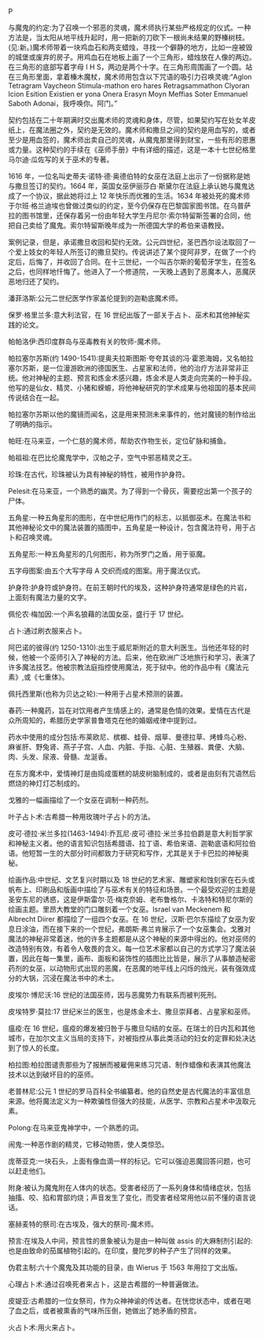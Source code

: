 <title>Dictionary of Magic</title> <link href="e9780806536989_css.css" rel="stylesheet" type="text/css"> 

P

与魔鬼的约定:为了召唤一个邪恶的灵魂，魔术师执行某些严格规定的仪式。一种方法是，当太阳从地平线升起时，用一把新的刀砍下一根尚未结果的野榛树枝。(见:新。)魔术师带着一块鸡血石和两支蜡烛，寻找一个僻静的地方，比如一座被毁的城堡或废弃的房子。用鸡血石在地板上画了一个三角形，蜡烛放在人像的两边。在三角形的底部写着字母 I H S，两边是两个十字。在三角形周围画了一个圆。站在三角形里面，拿着榛木魔杖，魔术师用包含以下咒语的吸引力召唤灵魂:“Aglon Tetragram Vaycheon Stimula-mathon ero hares Retragsammathon Clyoran Icion Esition Existien er yona Onera Erasyn Moyn Meffias Soter Emmanuel Saboth Adonai，我呼唤你。阿门。”

契约包括在二十年期满时交出魔术师的灵魂和身体，尽管，如果契约写在处女羊皮纸上，在魔法圈之外，契约是无效的。魔术师和撒旦之间的契约是用血写的，或者至少是用血签的，魔术师出卖自己的灵魂，从魔鬼那里得到财宝，一些有形的恩惠或力量。这种契约的手续在《巫师手册》中有详细的描述，这是一本十七世纪格里马尔迪·瓜佐写的关于巫术的专著。

1616 年，一位名叫史蒂夫·诺特·德·奥德伯特的女巫在法庭上出示了一份据称是她与撒旦签订的契约。1664 年，英国女巫伊丽莎白·斯黛尔在法庭上承认她与魔鬼达成了一个协议，据此她将过上 12 年快乐而优雅的生活。1634 年被处死的魔术师于尔班·格兰迪埃也曾做过类似的约定，至今仍保存在巴黎国家图书馆。在乌普萨拉的图书馆里，还保存着另一份由年轻大学生丹尼尔·索尔特留斯签署的合同，他把自己卖给了魔鬼。索尔特留斯晚年成为一所德国大学的希伯来语教授。

案例记录，但是，承诺撒旦收回和契约无效。公元四世纪，圣巴西尔设法取回了一个爱上妓女的年轻人所签订的撒旦契约。传说讲述了某个提阿非罗，在做了一个约定后，后悔了，并收回了合同。在十三世纪，一个叫吉尔斯的葡萄牙学生，在签名之后，也同样地忏悔了。他进入了一个修道院，一天晚上遇到了恶魔本人，恶魔厌恶地归还了契约。

潘菲洛斯:公元二世纪医学作家盖伦提到的迦勒底魔术师。

保罗·格里兰多:意大利法官，在 16 世纪出版了一部关于占卜、巫术和其他神秘实践的论文。

帕帕洛伊:西印度群岛与巫毒教有关的牧师-魔术师。

帕拉塞尔苏斯(约 1490-1541):提奥夫拉斯图斯·夸夸其谈的冯·霍恩海姆，又名帕拉塞尔苏斯，是一位漫游欧洲的德国医生、占星家和法师，他的治疗方法非常非正统。他对神秘的主题、预言和炼金术感兴趣，炼金术是人类走向完美的一种手段。他写的是仙女、精灵、小猪和蝾螈，将他神秘研究的学术成果与他祖国的基本民间传说结合在一起。

帕拉塞尔苏斯以他的魔镜而闻名，这是用来预测未来事件的，他对魔镜的制作给出了明确的指示。

帕旺:在马来亚，一个仁慈的魔术师，帮助农作物生长，定位矿脉和捕鱼。

帕祖祖:在巴比伦魔鬼学中，汉帕之子，空气中邪恶精灵之王。

珍珠:在古代，珍珠被认为具有神秘的特性，被用作护身符。

Pelesit:在马来亚，一个熟悉的幽灵。为了得到一个骨灰，需要挖出第一个孩子的尸体。

五角星:一种五角星形的图形，在中世纪用作门的标志，以抵御巫术。在魔法书和其他神秘论文中的魔法装置的插图中，五角星是一种设计，包含魔法符号，用于占卜和召唤灵魂。

五角星形:一种五角星形的几何图形，称为所罗门之盾，用于驱魔。

五字母图案:由五个大写字母 A 交织而成的图案。用于魔法仪式。

护身符:护身符或护身符。在前王朝时代的埃及，这种护身符通常是绿色的片岩，上面刻有魔法力量的文字。

佩伦农·梅加因:一个声名狼藉的法国女巫，盛行于 17 世纪。

占卜:通过刷衣服来占卜。

阿巴诺的彼得(约 1250-1310):出生于威尼斯附近的意大利医生。当他还年轻的时候，他被一个巫师引入了神秘的方法。后来，他在欧洲广泛地旅行和学习，表演了许多魔法技艺。他被宗教法庭指控使用魔法，死于狱中。他的作品中有《魔法元素》,或《七重体》。

佩托西里斯(也称为贝达之轮):一种用于占星术预测的装置。

春药:一种魔药，旨在对饮用者产生情感上的，通常是色情的效果。爱情在古代是众所周知的，希腊历史学家普鲁塔克在他的婚姻戒律中提到过。

药水中使用的成分包括:布莱欧尼、槟榔、蛙骨、烟草、曼德拉草、烤蜂鸟心粉、麻雀肝、野兔肾、燕子子宫、人血、内脏、手指、心脏、生殖器、粪便、大脑、肉、头发、尿液、骨髓、龙涎香。

在东方魔术中，爱情神灯是由捣成蛋糕的胡皮树脑制成的，或者是由刻有咒语然后燃烧的神灯灯芯制成的。

戈雅的一幅画描绘了一个女巫在调制一种药剂。

叶子占卜术:古希腊一种用玫瑰叶子占卜的方法。

皮可·德拉·米兰多拉(1463-1494):乔瓦尼·皮可·德拉·米兰多拉伯爵是意大利哲学家和神秘主义者。他的语言知识包括希腊语、拉丁语、希伯来语、迦勒底语和阿拉伯语。他短暂一生的大部分时间都致力于研究和写作，尤其是关于卡巴拉的神秘奥秘。

绘画作品:中世纪、文艺复兴时期以及 18 世纪的艺术家、雕塑家和蚀刻家在石头或帆布上、印刷品和版画中描绘了与巫术有关的特征和场景。一个最受欢迎的主题是圣安东尼的诱惑，这是伊斯雷尔·范·梅克奈姆、老布鲁格尔、卡洛特和特尼尔斯的绘画主题。里昂大教堂的门口雕刻着一个女巫。Israel van Meckenem 和 Albrecht Diirer 都描绘了一组四个女巫。在 16 世纪，汉斯·巴尔东描绘了女巫为安息日涂油，而在接下来的一个世纪，弗朗斯·弗兰肯展示了一个女巫集会。戈雅对魔法的神秘非常着迷，他的许多主题都是从这个神秘的来源中得出的。他对巫师的改造特别有效，有着令人敬畏的含义。每一位艺术家都以自己的方式学习了魔法装置，因此在每一集里，画布、面板和装饰性的插图比比皆是，展示了从事酿造秘密药剂的女巫，以动物形式出现的恶魔，在恶魔的地平线上闪烁的烛光，装有强效成分的大锅，沉浸在魔法书中的术士。

皮埃尔·博尼沃:16 世纪的法国巫师，因与恶魔势力有联系而被判死刑。

皮埃特罗·莫拉:17 世纪米兰的医生，也是炼金术士、撒旦崇拜者、占星家和巫师。

瘟疫:在 16 世纪，瘟疫的爆发被归咎于与撒旦勾结的女巫。在瑞士的日内瓦和其他城市，在加尔文主义当局的支持下，对被指控从事此类活动的妇女的定罪和处决达到了惊人的长度。

柏拉图:柏拉图谴责那些为了报酬而被雇佣来练习咒语、制作蜡像和表演其他魔法技术以达到破坏目的的巫师。

老普林尼:公元 1 世纪的罗马百科全书编纂者。他的自然史是古代魔法的丰富信息来源。他将魔法定义为一种欺骗性但强大的技能，从医学、宗教和占星术中汲取元素。

Polong:在马来亚鬼神学中，一个熟悉的词。

闹鬼:一种恶作剧的精灵，它移动物质，使人类惊恐。

庞蒂亚克:一块石头，上面有像血滴一样的标记。它可以强迫恶魔回答问题，也可以赶走他们。

附身:被认为魔鬼附在人体内的状态。受害者经历了一系列身体和情绪症状，包括抽搐、咬、掐和胃部灼烧；声音发生了变化，而受害者经常用他以前不懂的语言说话。

塞赫麦特的祭司:在古埃及，强大的祭司-魔术师。

预言:在埃及人中间，预言性的景象被认为是由一种叫做 assis 的大麻制剂引起的:也是由致命的茄属植物引起的。在印度，曼陀罗的种子产生了同样的效果。

伪君主制:六十个魔鬼及其功能的目录，由 Wierus 于 1563 年用拉丁文出版。

心理占卜术:通过召唤死者来占卜，这是古希腊的一种普遍做法。

皮媞亚:古希腊的一位女祭司，作为众神神谕的传达者。在恍惚状态中，或者在喝了血之后，或者被熏香的气味所压倒，她做出了她矛盾的预言。

火占卜术:用火来占卜。